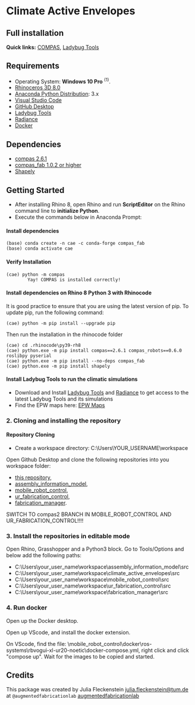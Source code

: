 # Climate Active Envelopes
## Full installation 

**Quick links:** [COMPAS](https://compas.dev/compas/latest/index.html), [Ladybug Tools](https://www.ladybug.tools/)

## Requirements

* Operating System: **Windows 10 Pro** <sup>(1)</sup>.
* [Rhinoceros 3D 8.0](https://www.rhino3d.com/)
* [Anaconda Python Distribution](https://www.anaconda.com/download/): 3.x
* [Visual Studio Code](https://code.visualstudio.com/)
* [GitHub Desktop](https://desktop.github.com/)
* [Ladybug Tools](https://www.food4rhino.com/en/app/ladybug-tools)
* [Radiance](https://github.com/LBNL-ETA/Radiance/releases/tag/27dbb0e0)
* [Docker](https://www.docker.com/)

## Dependencies
* [compas 2.6.1](https://compas.dev/index.html)
* [compas_fab 1.0.2 or higher](https://gramaziokohler.github.io/compas_fab/latest/)
* [Shapely](https://pypi.org/project/shapely/) 

## Getting Started

* After installing Rhino 8, open Rhino and run **ScriptEditor** on the Rhino command line to **initialize Python**.
* Execute the commands below in Anaconda Prompt:

#### Install dependencies

    (base) conda create -n cae -c conda-forge compas_fab
    (base) conda activate cae
    
#### Verify Installation

    (cae) python -m compas
            Yay! COMPAS is installed correctly!

#### Install dependencies on Rhino 8 Python 3 with Rhinocode

It is good practice to ensure that you are using the latest version of pip. To update pip, run the following command:

    (cae) python -m pip install --upgrade pip

Then run the installation in the rhinocode folder

    (cae) cd .rhinocode\py39-rh8  
    (cae) python.exe -m pip install compas==2.6.1 compas_robots==0.6.0 roslibpy pyserial
    (cae) python.exe -m pip install --no-deps compas_fab
    (cae) python.exe -m pip install shapely 

#### Install Ladybug Tools to run the climatic simulations
* Download and Install [Ladybug Tools](https://www.food4rhino.com/en/app/ladybug-tools) and [Radiance](https://github.com/LBNL-ETA/Radiance/releases/tag/27dbb0e0) to get access to the latest Ladybug Tools and its simulations
* Find the EPW maps here: [EPW Maps](https://www.ladybug.tools/epwmap/)
       
### 2. Cloning and installing the repository

#### Repository Cloning

* Create a workspace directory: C:\Users\YOUR_USERNAME\workspace
  
Open Github Desktop and clone the following repositories into you workspace folder:

* [this repository](https://github.com/augmentedfabricationlab/climate_active_envelopes), 
* [assembly_information_model](https://github.com/augmentedfabricationlab/assembly_information_model),
* [mobile_robot_control](https://github.com/augmentedfabricationlab/mobile_robot_control), 
* [ur_fabrication_control](https://github.com/augmentedfabricationlab/ur_fabrication_control), 
* [fabrication_manager](https://github.com/augmentedfabricationlab/fabrication_manager). 

SWITCH TO compas2 BRANCH IN MOBILE_ROBOT_CONTROL AND UR_FABRICATION_CONTROL!!!!

### 3. Install the repositories in editable mode

Open Rhino, Grasshopper and a Python3 block. Go to Tools/Options and below add the following paths:

* C:\Users\your_user_name\workspace\assembly_information_model\src
* C:\Users\your_user_name\workspace\climate_active_envelopes\src
* C:\Users\your_user_name\workspace\mobile_robot_control\src
* C:\Users\your_user_name\workspace\ur_fabrication_control\src
* C:\Users\your_user_name\workspace\fabrication_manager\src

### 4. Run docker

Open up the Docker desktop.

Open up VScode, and install the docker extension.

On VScode, find the file: \mobile_robot_control\docker\ros-systems\rbvogui-xl-ur20-noetic\docker-compose.yml, right click and click "compose up". Wait for the images to be copied and started.


## Credits

This package was created by Julia Fleckenstein <julia.fleckenstein@tum.de> at `@augmentedfabricationlab` [augmentedfabricationlab](https://github.com/augmentedfabricationlab)
